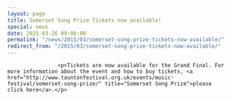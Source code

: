 ```yaml
---
layout: page
title: Somerset Song Prize Tickets now available!
special: news
date: 2015-03-26 09:00:00
permalink: "/news/2015/03/somerset-song-prize-tickets-now-available/"
redirect_from: "/2015/03/somerset-song-prize-tickets-now-available/"
---
```



                    
                    <p>Tickets are now available for the Grand Final. For more information about the event and how to buy tickets, <a href="http://www.tauntonfestival.org.uk/events/music-festival/somerset-song-prize/" title="Somerset Song Prize">please click here</a>.</p>

                
